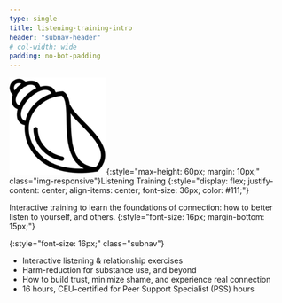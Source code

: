 ```yaml
---
type: single
title: listening-training-intro
header: "subnav-header"
# col-width: wide
padding: no-bot-padding
---
```


![](/assets/images/listening-training/listening-training-icon.png){:style="max-height: 60px; margin: 10px;" class="img-responsive"}Listening&nbsp;Training
{:style="display: flex; justify-content: center; align-items: center; font-size: 36px; color: #111;"}

Interactive training to learn the foundations of connection: how to better listen to yourself, and others.
{:style="font-size: 16px; margin-bottom: 15px;"}

{:style="font-size: 16px;" class="subnav"}
- Interactive listening & relationship exercises
- Harm-reduction for substance use, and beyond
- How to build trust, minimize shame, and experience real connection
- 16 hours, CEU-certified for Peer Support Specialist (PSS) hours
